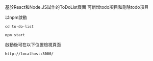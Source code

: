 基於React和Node.JS試作的ToDoList頁面
可新增todo項目和刪除todo項目

以npm啟動
```
cd to-do-list

npm start
```


啟動後可在以下位置檢視頁面
```
http://localhost:3000/ 
```
